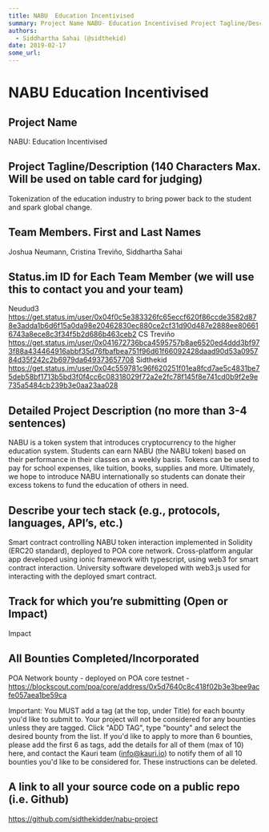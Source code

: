 ```yaml
---
title: NABU  Education Incentivised
summary: Project Name NABU- Education Incentivised Project Tagline/Description (140 Characters Max. Will be used on table card for judging) Tokenization of the education industry to bring power back to the student and spark global change. Team Members. First and Last Names Joshua Neumann, Cristina Treviño, Siddhartha Sahai Status.im ID for Each Team Member (we will use this to contact you and your team) Neudud3\thttps-//get.status.im/user/0x04f0c5e383326fc65eccf620f86ccde3582d878e3adda1b6d6f15a0da98e2046
authors:
  - Siddhartha Sahai (@sidthekid)
date: 2019-02-17
some_url: 
---
```


# NABU  Education Incentivised



## Project Name
NABU: Education Incentivised

## Project Tagline/Description (140 Characters Max. Will be used on table card for judging)
Tokenization of the education industry to bring power back to the student and spark global change.

## Team Members. First and Last Names
Joshua Neumann, Cristina Treviño, Siddhartha Sahai

## Status.im ID for Each Team Member (we will use this to contact you and your team)
Neudud3	https://get.status.im/user/0x04f0c5e383326fc65eccf620f86ccde3582d878e3adda1b6d6f15a0da98e20462830ec880ce2cf31d90d487e2888ee806616743a8ece8c3f34f5b2d686b463ceb2
CS Treviño
https://get.status.im/user/0x041672736bca4595757b8ae6520ed4ddd3bf973f88a434464916abbf35d76fbafbea751f96d61f66092428daad90d53a095784d35f242c2b6979da649373657708
Sidthekid
https://get.status.im/user/0x04c559781c96f620251f01ea8fcd7ae5c4831be75deb58bf1713b5bd3f0f4cc6c08318029f72a2e2fc78f145f8e741cd0b9f2e9e735a5484cb239b3e0aa23aa028

## Detailed Project Description (no more than 3-4 sentences)
NABU is a token system that introduces cryptocurrency to the higher education system. Students can earn NABU (the NABU token) based on their performance in their classes on a weekly basis. Tokens can be used to pay for school expenses, like tuition, books, supplies and more. Ultimately, we hope to introduce NABU internationally so students can donate their excess tokens to fund the education of others in need.

## Describe your tech stack (e.g., protocols, languages, API’s, etc.)
Smart contract controlling NABU token interaction implemented in Solidity (ERC20 standard), deployed to POA core network. 
Cross-platform angular app developed using ionic framework with typescript, using web3 for smart contract interaction.
University software developed with web3.js used for interacting with the deployed smart contract.

## Track for which you’re submitting (Open or Impact)
Impact

## All Bounties Completed/Incorporated
POA Network bounty - deployed on POA core testnet  - https://blockscout.com/poa/core/address/0x5d7640c8c418f02b3e3bee9acfe057aea1be59ca


Important: You MUST add a tag (at the top, under Title) for each bounty you'd like to submit to. Your project will not be considered for any bounties unless they are tagged. Click "ADD TAG", type  "bounty" and select the desired bounty from the list. If you'd like to apply to more than 6 bounties, please add the first 6 as tags, add the details for all of them (max of 10) here, and contact the Kauri team (info@kauri.io) to notify them of all 10 bounties you'd like to be considered for. These instructions can be deleted.

## A link to all your source code on a public repo (i.e. Github)
https://github.com/sidthekidder/nabu-project




